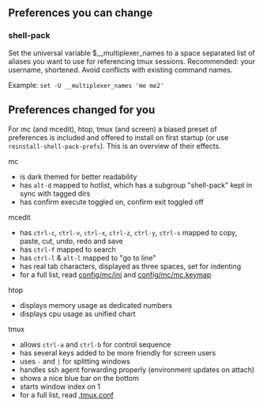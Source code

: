 ## Preferences you can change

### shell-pack
Set the universal variable $\_\_multiplexer\_names to a space separated list of aliases you want to use for referencing tmux sessions. Recommended: your username, shortened. Avoid conflicts with existing command names.

Example: `set -U __multiplexer_names 'me me2'`

## Preferences changed for you
For mc (and mcedit), htop, tmux (and screen) a biased preset of preferences is included and offered to install on first startup (or use ```reinstall-shell-pack-prefs```). This is an overview of their effects.

mc
* is dark themed for better readability
* has `alt-d` mapped to hotlist, which has a subgroup "shell-pack" kept in sync with tagged dirs
* has confirm execute toggled on, confirm exit toggled off

mcedit
* has `ctrl-c`, `ctrl-v`, ```ctrl-x```, ```ctrl-z```, ```ctrl-y```, ```ctrl-s``` mapped to copy, paste, cut, undo, redo and save
* has ```ctrl-f``` mapped to search
* has ```ctrl-l``` & ```alt-l``` mapped to "go to line"
* has real tab characters, displayed as three spaces, set for indenting
* for a full list, read [config/mc/ini](/config/mc/ini) and [config/mc/mc.keymap](/config/mc/mc.keymap)

htop
* displays memory usage as dedicated numbers
* displays cpu usage as unified chart

tmux
* allows ```ctrl-a``` and ```ctrl-b``` for control sequence
* has several keys added to be more friendly for screen users
* uses ```-``` and ```|``` for splitting windows
* handles ssh agent forwarding properly (environment updates on attach)
* shows a nice blue bar on the bottom
* starts window index on 1
* for a full list, read [.tmux.conf](/config/.tmux.conf)

